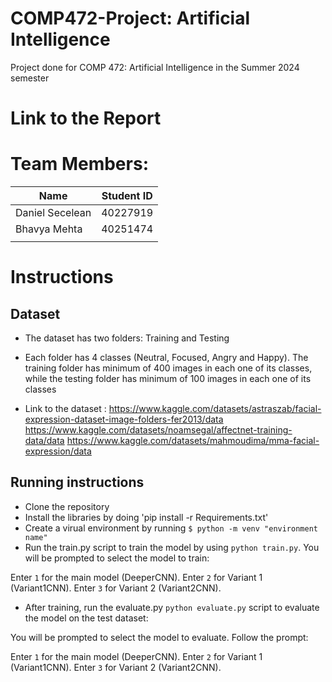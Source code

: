 # COMP472-Project: Artificial Intelligence

Project done for COMP 472: Artificial Intelligence in the Summer 2024 semester

# Link to the Report



# Team Members:

| Name               | Student ID |
| ------------------ | ---------- |
|   Daniel Secelean  |  40227919  |
|   Bhavya Mehta     |  40251474  |
|||

# Instructions

## Dataset

- The dataset has two folders: Training and Testing
- Each folder has 4 classes (Neutral, Focused, Angry and Happy). The training folder has minimum of 400 images in each one of its classes, while the testing folder has minimum of 100 images in each one of its classes

- Link to the dataset : 
https://www.kaggle.com/datasets/astraszab/facial-expression-dataset-image-folders-fer2013/data 
https://www.kaggle.com/datasets/noamsegal/affectnet-training-data/data
https://www.kaggle.com/datasets/mahmoudima/mma-facial-expression/data

## Running instructions

- Clone the repository
- Install the libraries by doing 'pip install -r Requirements.txt'
- Create a virual environment by running
  `$ python -m venv "environment name"`
- Run the train.py script to train the model by using `python train.py`. You will be prompted to select the model to train:

Enter `1` for the main model (DeeperCNN).
Enter `2` for Variant 1 (Variant1CNN).
Enter `3` for Variant 2 (Variant2CNN).

- After training, run the evaluate.py `python evaluate.py` script to evaluate the model on the test dataset:

You will be prompted to select the model to evaluate. Follow the prompt:

Enter `1` for the main model (DeeperCNN).
Enter `2` for Variant 1 (Variant1CNN).
Enter `3` for Variant 2 (Variant2CNN).


